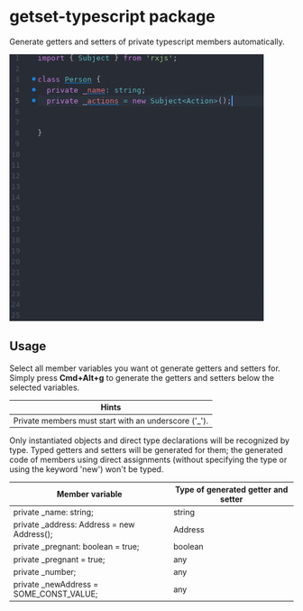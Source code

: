 # getset-typescript package

Generate getters and setters of private typescript members automatically.

![Example for getset-typescript](./getset.gif)

## Usage
Select all member variables you want ot generate getters and setters for.
Simply press **Cmd+Alt+g** to generate the getters and setters below the selected variables.

|Hints|
|-----|
|Private members must start with an underscore ('_'). |

Only instantiated objects and direct type declarations will be recognized by type. Typed getters and setters will be generated for them; the generated code of members using direct assignments (without specifying the type or using the keyword 'new') won't be typed.

|Member variable| Type of generated getter and setter |
|-----|-----|
|private _name: string;| string |
|private _address: Address = new Address();| Address |
|private _pregnant: boolean = true;| boolean |
|private _pregnant = true;| any |
|private _number;| any |  
|private _newAddress = SOME_CONST_VALUE;| any |
